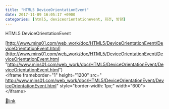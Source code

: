 ```yaml
---
title: "HTML5 DeviceOrientationEvent"
date: 2017-11-09 16:05:17 +0900
categories: [html5, deviceorientationevent, 회전, 방향]
---
```


HTML5 DeviceOrientationEvent

  
  
[http://www.mins01.com/web_work/doc/HTML5/DeviceOrientationEvent/DeviceOrientationEvent.html](http://www.mins01.com/web_work/doc/HTML5/DeviceOrientationEvent/DeviceOrientationEvent.html "http://www.mins01.com/web_work/doc/HTML5/DeviceOrientationEvent/DeviceOrientationEvent.html")  
&lt;iframe frameborder="1" height="1200" src=" http://www.mins01.com/web_work/doc/HTML5/DeviceOrientationEvent/DeviceOrientationEvent.html" style="border-width: 1px;" width="600"&gt;&lt;/iframe&gt;  



[🔗link](http://www.mins01.com/mh/tech/read/1124)